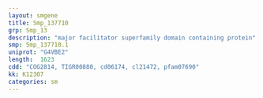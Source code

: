 ```yaml
---
layout: smgene
title: Smp_137710
grp: Smp_13
description: "major facilitator superfamily domain containing protein"
smp: Smp_137710.1
uniprot: "G4VBE2"
length:  1623
cdd: "COG2814, TIGR00880, cd06174, cl21472, pfam07690"
kk: K12307
categories: sm
---
```

